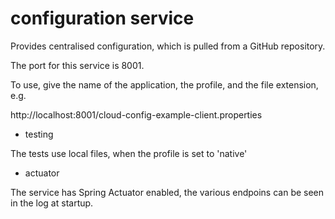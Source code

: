 # configuration service

Provides centralised configuration, which is pulled from a GitHub repository.

The port for this service is 8001. 

To use, give the name of the application, the profile, and the file extension, e.g.

http://localhost:8001/cloud-config-example-client.properties

- testing

The tests use local files, when the profile is set to 'native' 

- actuator

The service has Spring Actuator enabled, the various endpoins can be seen in the log at startup.